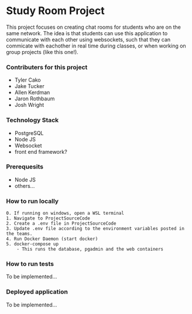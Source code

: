 # Study Room Project

This project focuses on creating chat rooms for students who are on the same network. The idea is that students can use this application to communicate with each other using websockets,
such that they can commicate with eachother in real time during classes, or when working on group projects (like this one!).

### Contributers for this project

- Tyler Cako
- Jake Tucker
- Allen Kerdman
- Jaron Rothbaum
- Josh Wright

### Technology Stack

- PostgreSQL
- Node JS
- Websocket
- front end framework?

### Prerequesits

- Node JS
- others...

### How to run locally
    0. If running on windows, open a WSL terminal
    1. Navigate to ProjectSourceCode
    2. Create a .env file in ProjectSourceCode
    3. Update .env file according to the environment variables posted in the teams.
    4. Run Docker Daemon (start docker)
    5. docker-compose up
        - This runs the database, pgadmin and the web containers

### How to run tests

To be implemented...

### Deployed application

To be implemented...
